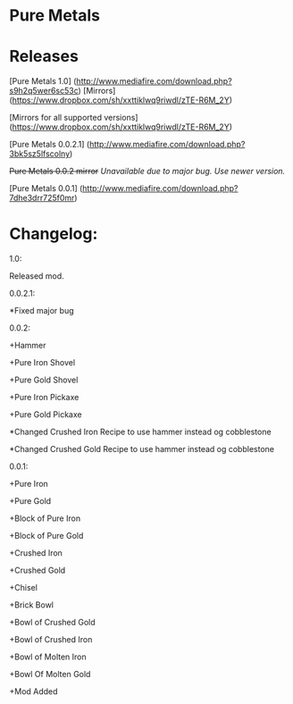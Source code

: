 Pure Metals
==========

Releases
==========
[Pure Metals 1.0] (http://www.mediafire.com/download.php?s9h2q5wer6sc53c) [Mirrors] (https://www.dropbox.com/sh/xxttiklwq9riwdl/zTE-R6M_2Y)

[Mirrors for all supported versions] (https://www.dropbox.com/sh/xxttiklwq9riwdl/zTE-R6M_2Y)

[Pure Metals 0.0.2.1] (http://www.mediafire.com/download.php?3bk5sz5lfscolny)

<del>Pure Metals 0.0.2 mirror</del> <i>Unavailable due to major bug. Use newer version.</i>

[Pure Metals 0.0.1] (http://www.mediafire.com/download.php?7dhe3drr725f0mr)

Changelog:
==========

1.0:

Released mod.

0.0.2.1:

*Fixed major bug

0.0.2:

+Hammer

+Pure Iron Shovel

+Pure Gold Shovel

+Pure Iron Pickaxe

+Pure Gold Pickaxe

*Changed Crushed Iron Recipe to use hammer instead og cobblestone

*Changed Crushed Gold Recipe to use hammer instead og cobblestone

0.0.1:

+Pure Iron

+Pure Gold

+Block of Pure Iron

+Block of Pure Gold

+Crushed Iron

+Crushed Gold

+Chisel

+Brick Bowl

+Bowl of Crushed Gold

+Bowl of Crushed Iron

+Bowl of Molten Iron

+Bowl Of Molten Gold

+Mod Added
